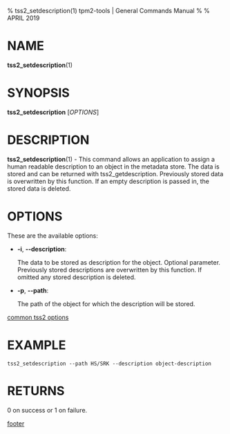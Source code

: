 % tss2_setdescription(1) tpm2-tools | General Commands Manual
%
% APRIL 2019

# NAME

**tss2_setdescription**(1)

# SYNOPSIS

**tss2_setdescription** [*OPTIONS*]

# DESCRIPTION

**tss2_setdescription**(1) - This command allows an application to assign a human readable description to an object in the metadata store.  The data is stored and can be returned with tss2_getdescription. Previously stored data is overwritten by this function. If an empty description is passed in, the stored data is deleted.

# OPTIONS

These are the available options:

  * **-i**, **\--description**:

    The data to be stored as description for the object. Optional parameter.
    Previously stored descriptions are overwritten by this function. If omitted
    any stored description is deleted.

  * **-p**, **\--path**:

    The path of the object for which the description will be stored.


[common tss2 options](common/tss2-options.md)

# EXAMPLE

```
tss2_setdescription --path HS/SRK --description object-description
```

# RETURNS

0 on success or 1 on failure.

[footer](common/footer.md)
